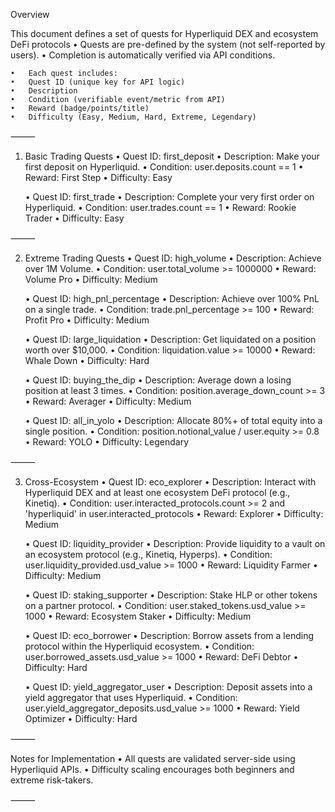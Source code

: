 Overview

This document defines a set of quests for Hyperliquid DEX and ecosystem DeFi protocols
	•	Quests are pre-defined by the system (not self-reported by users).
	•	Completion is automatically verified via API conditions.

	•	Each quest includes:
	•	Quest ID (unique key for API logic)
	•	Description
    •	Condition (verifiable event/metric from API)
	•	Reward (badge/points/title)
	•	Difficulty (Easy, Medium, Hard, Extreme, Legendary)

⸻

1. Basic Trading Quests
	•	Quest ID: first_deposit
	•	Description: Make your first deposit on Hyperliquid.
    •	Condition: user.deposits.count == 1
	•	Reward: First Step
	•	Difficulty: Easy

	•	Quest ID: first_trade
	•	Description: Complete your very first order on Hyperliquid.
    •	Condition: user.trades.count == 1
	•	Reward: Rookie Trader
	•	Difficulty: Easy

⸻

2. Extreme Trading Quests
	•	Quest ID: high_volume
	•	Description: Achieve over 1M Volume.
    •	Condition: user.total_volume >= 1000000
	•	Reward: Volume Pro
	•	Difficulty: Medium

	•	Quest ID: high_pnl_percentage
	•	Description: Achieve over 100% PnL on a single trade.
    •	Condition: trade.pnl_percentage >= 100
	•	Reward: Profit Pro
	•	Difficulty: Medium

	•	Quest ID: large_liquidation
	•	Description: Get liquidated on a position worth over $10,000.
    •	Condition: liquidation.value >= 10000
	•	Reward: Whale Down
	•	Difficulty: Hard

	•	Quest ID: buying_the_dip
	•	Description: Average down a losing position at least 3 times.
    •	Condition: position.average_down_count >= 3
	•	Reward: Averager
	•	Difficulty: Medium

	•	Quest ID: all_in_yolo
	•	Description: Allocate 80%+ of total equity into a single position.
    •	Condition: position.notional_value / user.equity >= 0.8
	•	Reward: YOLO
	•	Difficulty: Legendary

⸻

3. Cross-Ecosystem
	•	Quest ID: eco_explorer
	•	Description: Interact with Hyperliquid DEX and at least one ecosystem DeFi protocol (e.g., Kinetiq).
    •	Condition: user.interacted_protocols.count >= 2 and 'hyperliquid' in user.interacted_protocols
	•	Reward: Explorer
	•	Difficulty: Medium

	•	Quest ID: liquidity_provider
	•	Description: Provide liquidity to a vault on an ecosystem protocol (e.g., Kinetiq, Hyperps).
    •	Condition: user.liquidity_provided.usd_value >= 1000
	•	Reward: Liquidity Farmer
	•	Difficulty: Medium

	•	Quest ID: staking_supporter
	•	Description: Stake HLP or other tokens on a partner protocol.
    •	Condition: user.staked_tokens.usd_value >= 1000
	•	Reward: Ecosystem Staker
	•	Difficulty: Medium

	•	Quest ID: eco_borrower
	•	Description: Borrow assets from a lending protocol within the Hyperliquid ecosystem.
    •	Condition: user.borrowed_assets.usd_value >= 1000
	•	Reward: DeFi Debtor
	•	Difficulty: Hard

	•	Quest ID: yield_aggregator_user
	•	Description: Deposit assets into a yield aggregator that uses Hyperliquid.
    •	Condition: user.yield_aggregator_deposits.usd_value >= 1000
	•	Reward: Yield Optimizer
	•	Difficulty: Hard

⸻

Notes for Implementation
	•	All quests are validated server-side using Hyperliquid APIs.
	•	Difficulty scaling encourages both beginners and extreme risk-takers.

⸻